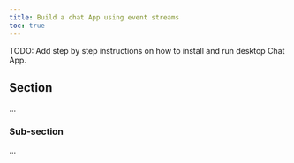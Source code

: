 ```yaml
---
title: Build a chat App using event streams
toc: true
---
```


TODO: Add step by step instructions on how to install and run desktop Chat App.

## Section
...

### Sub-section
...